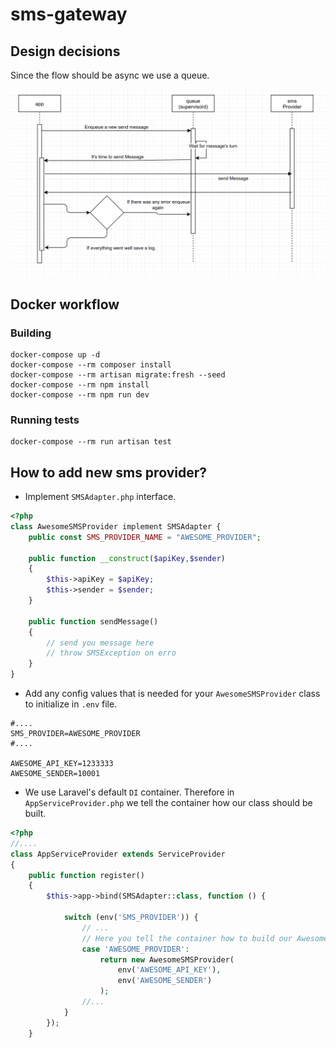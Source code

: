 # sms-gateway

## Design decisions

Since the flow should be async we use a queue.

[<img src="../docs/design-diagram.png">]("")

## Docker workflow

### Building

```shell
docker-compose up -d
docker-compose --rm composer install
docker-compose --rm artisan migrate:fresh --seed
docker-compose --rm npm install
docker-compose --rm npm run dev
```

### Running tests

```
docker-compose --rm run artisan test
```

## How to add new sms provider?

- Implement `SMSAdapter.php` interface.

```php
<?php
class AwesomeSMSProvider implement SMSAdapter {
    public const SMS_PROVIDER_NAME = "AWESOME_PROVIDER";

    public function __construct($apiKey,$sender)
    {
        $this->apiKey = $apiKey;
        $this->sender = $sender;
    }

    public function sendMessage()
    {
        // send you message here
        // throw SMSException on erro
    }
}
```

- Add any config values that is needed for your `AwesomeSMSProvider` class to initialize in `.env` file.

```
#....
SMS_PROVIDER=AWESOME_PROVIDER
#....

AWESOME_API_KEY=1233333
AWESOME_SENDER=10001
```

- We use Laravel's default `DI` container. Therefore in `AppServiceProvider.php` we tell the container how our class should be built.

```php
<?php
//....
class AppServiceProvider extends ServiceProvider
{
    public function register()
    {
        $this->app->bind(SMSAdapter::class, function () {

            switch (env('SMS_PROVIDER')) {
                // ...
                // Here you tell the container how to build our AwesomeSMSProvider class
                case 'AWESOME_PROVIDER':
                    return new AwesomeSMSProvider(
                        env('AWESOME_API_KEY'),
                        env('AWESOME_SENDER')
                    );
                //...
            }
        });
    }
```
